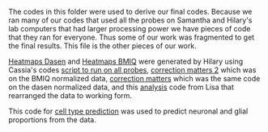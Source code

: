 The codes in this folder were used to derive our final codes. Because we ran many of our codes that used all the probes on Samantha and Hilary's lab computers that had larger processing power we have pieces of code that they ran for everyone. Thus some of our work was fragmented to get the final results. This file is the other pieces of our work.

[Heatmaps Dasen](https://github.com/STAT540-UBC/team_Methylhomies/blob/master/src/final_codes/Heatmaps%20(dasen).Rmd) and [Heatmaps BMIQ](https://github.com/STAT540-UBC/team_Methylhomies/blob/master/src/final_codes/Heatmaps%20(BMIQ).Rmd) were generated by Hilary using Cassia's codes [script to run on all probes](https://github.com/STAT540-https://github.com/STAT540-UBC/team_Methylhomies/blob/master/src/working_codes/Correction_matters.2.mdUBC/team_Methylhomies/blob/master/src/working_codes/Cassia%20Script%20to%20run%20on%20all%20probes.Rmd), [correction matters 2](https://github.com/STAT540-UBC/team_Methylhomies/blob/master/src/working_codes/Correction_matters.2.md) which was on the BMIQ normalized data, [correction matters](https://github.com/STAT540-UBC/team_Methylhomies/blob/master/src/working_codes/Correction_matters.md) which was the same code on the dasen normalized data, and this [analysis](https://github.com/STAT540-UBC/team_Methylhomies/blob/master/src/working_codes/analysis_script_v2.Rmd) code from Lisa that rearranged the data to working form.

This code for [cell type prediction](https://github.com/STAT540-UBC/team_Methylhomies/blob/master/src/working_codes/Cell%20Type%20Prediction.Rmd) was used to predict neuronal and glial proportions from the data. 



